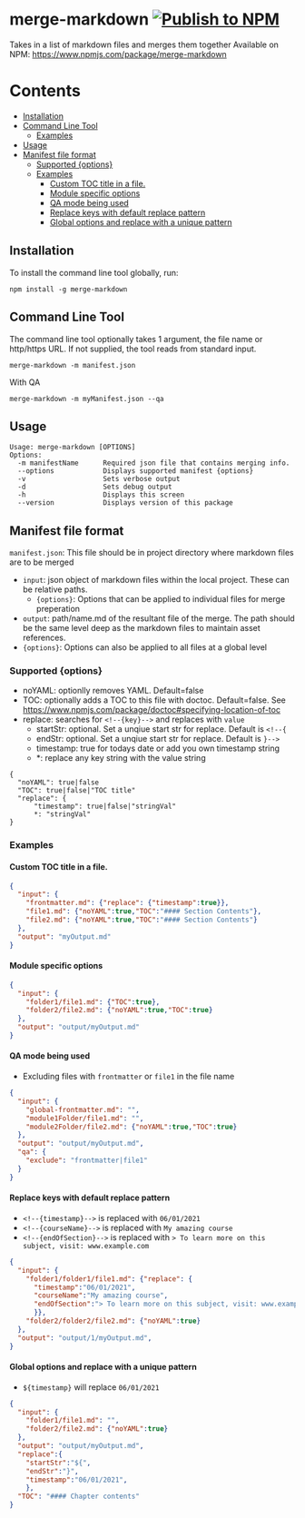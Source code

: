 # merge-markdown [![Publish to NPM](https://github.com/knennigtri/merge-markdown/actions/workflows/npm-publish.yml/badge.svg?branch=main)](https://github.com/knennigtri/merge-markdown/actions/workflows/npm-publish.yml)
Takes in a list of markdown files and merges them together
Available on NPM: https://www.npmjs.com/package/merge-markdown

<!-- START doctoc generated TOC please keep comment here to allow auto update -->
<!-- DON'T EDIT THIS SECTION, INSTEAD RE-RUN doctoc TO UPDATE -->
# Contents

- [Installation](#installation)
- [Command Line Tool](#command-line-tool)
  - [Examples](#examples)
- [Usage](#usage)
- [Manifest file format](#manifest-file-format)
  - [Supported {options}](#supported-options)
  - [Examples](#examples-1)
    - [Custom TOC title in a file.](#custom-toc-title-in-a-file)
    - [Module specific options](#module-specific-options)
    - [QA mode being used](#qa-mode-being-used)
    - [Replace keys with default replace pattern](#replace-keys-with-default-replace-pattern)
    - [Global options and replace with a unique pattern](#global-options-and-replace-with-a-unique-pattern)

<!-- END doctoc generated TOC please keep comment here to allow auto update -->

## Installation
To install the command line tool globally, run:

```shell
npm install -g merge-markdown
```

## Command Line Tool

The command line tool optionally takes 1 argument, the file name or http/https URL.
If not supplied, the tool reads from standard input.

```shell
merge-markdown -m manifest.json
```
With QA
```shell
merge-markdown -m myManifest.json --qa
```

## Usage

```shell
Usage: merge-markdown [OPTIONS]
Options:
  -m manifestName      Required json file that contains merging info.
  --options            Displays supported manifest {options}
  -v                   Sets verbose output
  -d                   Sets debug output
  -h                   Displays this screen
  --version            Displays version of this package
```

## Manifest file format

`manifest.json`:
This file should be in project directory where markdown files are to be merged

* `input`: json object of markdown files within the local project. These can be relative paths.
  * `{options}`: Options that can be applied to individual files for merge preperation 
* `output`: path/name.md of the resultant file of the merge. The path should be the same level deep as the markdown files to maintain asset references.
* `{options}`: Options can also be applied to all files at a global level

### Supported {options}
* noYAML: optionlly removes YAML. Default=false
* TOC: optionally adds a TOC to this file with doctoc. Default=false. See https://www.npmjs.com/package/doctoc#specifying-location-of-toc 
* replace: searches for `<!--{key}-->` and replaces with `value`
  * startStr:    optional. Set a unqiue start str for replace. Default is `<!--{`
  * endStr:      optional. Set a unqiue start str for replace. Default is `}-->`
  * timestamp:   true for todays date or add you own timestamp string
  * *:           replace any key string with the value string
```
{
  "noYAML": true|false
  "TOC": true|false|"TOC title"
  "replace": {
      "timestamp": true|false|"stringVal"
      *: "stringVal"                  
}
```

### Examples

#### Custom TOC title in a file.
```json
{
  "input": {
    "frontmatter.md": {"replace": {"timestamp":true}},
    "file1.md": {"noYAML":true,"TOC":"#### Section Contents"},
    "file2.md": {"noYAML":true,"TOC":"#### Section Contents"}
  },
  "output": "myOutput.md"
}
```
#### Module specific options
```json
{
  "input": {
    "folder1/file1.md": {"TOC":true},
    "folder2/file2.md": {"noYAML":true,"TOC":true}
  },
  "output": "output/myOutput.md"
}
```
#### QA mode being used
* Excluding files with `frontmatter` or `file1` in the file name
```json
{
  "input": {
    "global-frontmatter.md": "",
    "module1Folder/file1.md": "",
    "module2Folder/file2.md": {"noYAML":true,"TOC":true}
  },
  "output": "output/myOutput.md",
  "qa": {
    "exclude": "frontmatter|file1"
  }
}
```
#### Replace keys with default replace pattern 
* `<!--{timestamp}-->` is replaced with `06/01/2021`
* `<!--{courseName}-->` is replaced with `My amazing course`
* `<!--{endOfSection}-->` is replaced with `> To learn more on this subject, visit: www.example.com`
```json
{
  "input": {
    "folder1/folder1/file1.md": {"replace": {
      "timestamp":"06/01/2021",
      "courseName":"My amazing course",
      "endOfSection":"> To learn more on this subject, visit: www.example.com"
      }},
    "folder2/folder2/file2.md": {"noYAML":true}
  },
  "output": "output/1/myOutput.md",
}
```
#### Global options and replace with a unique pattern
* `${timestamp}` will replace `06/01/2021`
```json
{
  "input": {
    "folder1/file1.md": "",
    "folder2/file2.md": {"noYAML":true}
  },
  "output": "output/myOutput.md",
  "replace":{
    "startStr":"${",
    "endStr":"}",
    "timestamp":"06/01/2021",
	},
  "TOC": "#### Chapter contents"
}
```

